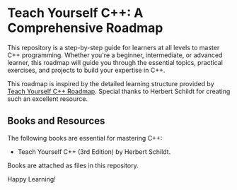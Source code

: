 # Teach Yourself C++: A Comprehensive Roadmap  

This repository is a step-by-step guide for learners at all levels to master C++ programming. Whether you're a beginner, intermediate, or advanced learner, this roadmap will guide you through the essential topics, practical exercises, and projects to build your expertise in C++.  

This roadmap is inspired by the detailed learning structure provided by [Teach Yourself C++ Roadmap](https://roadmap.sh/r/teach-yourself-c++). Special thanks to Herbert Schildt for creating such an excellent resource.  

## Books and Resources  
The following books are essential for mastering C++:  
- Teach Yourself C++ (3rd Edition) by Herbert Schildt.
  
Books are attached as files in this repository.  

Happy Learning!  

 
